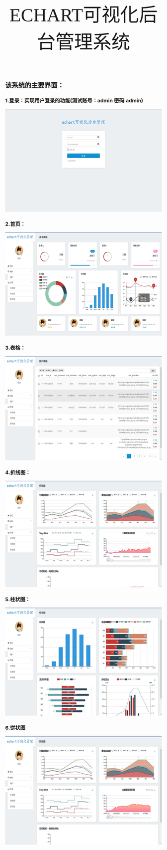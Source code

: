 <html>
 <head></head>
 <body>
   <link rel="stylesheet" href="https://csdnimg.cn/release/phoenix/template/css/htmledit_views-0a60691e80.css" /> 
   <div class="htmledit_views"> 
    <p align="center"><span style="font-family:SimHei;font-size:60px;">ECHART可视化后台管理系统</span><br /></p>
    <h2><br /></h2>
    <h2><a name="t1"></a>该系统的主要界面：<br /></h2>
    <h3><a name="t2"></a>1.登录：实现用户登录的功能(测试账号：admin 密码:admin)</h3>
    <p align="center"><img src="https://raw.githubusercontent.com/xiaoshuxiansheng/echart/master/sp/mdimg/QQ%E6%88%AA%E5%9B%BE20180429180112.jpg" alt="" width="589" height="330" /></p>
    <h3 align="left"><a name="t3"></a>2.首页：<br /></h3>
    <p align="center"><img src="https://raw.githubusercontent.com/xiaoshuxiansheng/echart/master/sp/mdimg/index.jpg" alt="" width="592" height="331" /></p>
    <h3 align="left"><a name="t4"></a>3.表格：<br /></h3>
    <div align="center">
     <img src="https://raw.githubusercontent.com/xiaoshuxiansheng/echart/master/sp/mdimg/tableuser.jpg" alt="" width="599" height="333" />
    </div>
    <p></p>
    <h3><a name="t5"></a>4.折线图：</h3>
    <p align="center"><img src="https://raw.githubusercontent.com/xiaoshuxiansheng/echart/master/sp/mdimg/chartline.jpg" alt="" width="607" height="341" /></p>
    <h3 align="left"><a name="t6"></a>5.柱状图：<br /></h3>
    <p align="center"><img src="https://raw.githubusercontent.com/xiaoshuxiansheng/echart/master/sp/mdimg/chartclm.jpg" alt="" width="609" height="346" /></p>
    <h3 align="left"><a name="t7"></a>6.饼状图<br /></h3>
    <p align="center"><img src="https://raw.githubusercontent.com/xiaoshuxiansheng/echart/master/sp/mdimg/chartpie.jpg" alt="" width="617" height="347" /></p>
    <p align="center"><br /></p>
    <p></p>
    <p></p>
    <p></p> 
   </div> 
  </div>
 </body>
</html>
